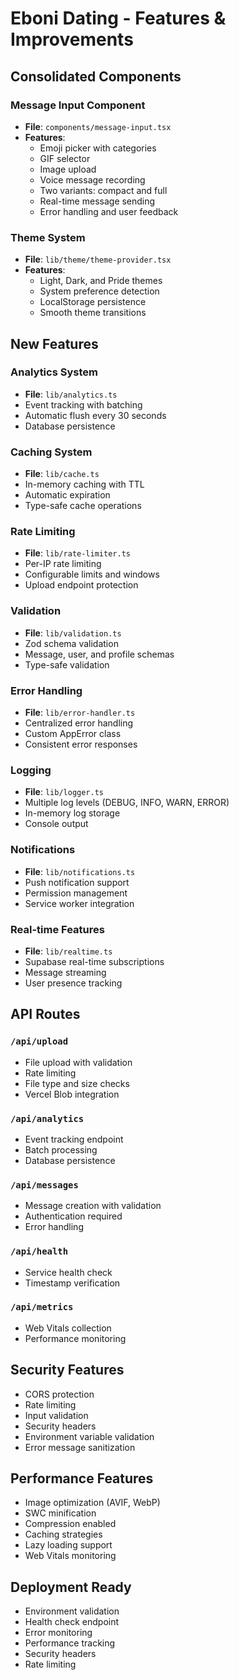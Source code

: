 # Eboni Dating - Features & Improvements

## Consolidated Components

### Message Input Component
- **File**: `components/message-input.tsx`
- **Features**:
  - Emoji picker with categories
  - GIF selector
  - Image upload
  - Voice message recording
  - Two variants: compact and full
  - Real-time message sending
  - Error handling and user feedback

### Theme System
- **File**: `lib/theme/theme-provider.tsx`
- **Features**:
  - Light, Dark, and Pride themes
  - System preference detection
  - LocalStorage persistence
  - Smooth theme transitions

## New Features

### Analytics System
- **File**: `lib/analytics.ts`
- Event tracking with batching
- Automatic flush every 30 seconds
- Database persistence

### Caching System
- **File**: `lib/cache.ts`
- In-memory caching with TTL
- Automatic expiration
- Type-safe cache operations

### Rate Limiting
- **File**: `lib/rate-limiter.ts`
- Per-IP rate limiting
- Configurable limits and windows
- Upload endpoint protection

### Validation
- **File**: `lib/validation.ts`
- Zod schema validation
- Message, user, and profile schemas
- Type-safe validation

### Error Handling
- **File**: `lib/error-handler.ts`
- Centralized error handling
- Custom AppError class
- Consistent error responses

### Logging
- **File**: `lib/logger.ts`
- Multiple log levels (DEBUG, INFO, WARN, ERROR)
- In-memory log storage
- Console output

### Notifications
- **File**: `lib/notifications.ts`
- Push notification support
- Permission management
- Service worker integration

### Real-time Features
- **File**: `lib/realtime.ts`
- Supabase real-time subscriptions
- Message streaming
- User presence tracking

## API Routes

### `/api/upload`
- File upload with validation
- Rate limiting
- File type and size checks
- Vercel Blob integration

### `/api/analytics`
- Event tracking endpoint
- Batch processing
- Database persistence

### `/api/messages`
- Message creation with validation
- Authentication required
- Error handling

### `/api/health`
- Service health check
- Timestamp verification

### `/api/metrics`
- Web Vitals collection
- Performance monitoring

## Security Features

- CORS protection
- Rate limiting
- Input validation
- Security headers
- Environment variable validation
- Error message sanitization

## Performance Features

- Image optimization (AVIF, WebP)
- SWC minification
- Compression enabled
- Caching strategies
- Lazy loading support
- Web Vitals monitoring

## Deployment Ready

- Environment validation
- Health check endpoint
- Error monitoring
- Performance tracking
- Security headers
- Rate limiting
